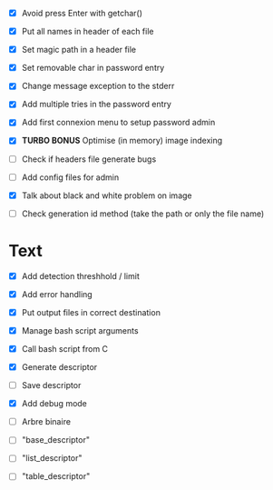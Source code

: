 - [x] Avoid press Enter with getchar()
- [x] Put all names in header of each file
- [x] Set magic path in a header file 
- [x] Set removable char in password entry
- [x] Change message exception to the stderr
- [x] Add multiple tries in the password entry
- [x] Add first connexion menu to setup password admin
- [x] **TURBO BONUS** Optimise (in memory) image indexing
- [ ] Check if headers file generate bugs
- [ ] Add config files for admin
- [X] Talk about black and white problem on image
- [ ] Check generation id method (take the path or only the file name)


# Text
- [X] Add detection threshhold / limit
- [X] Add error handling
- [X] Put output files in correct destination
- [X] Manage bash script arguments
- [X] Call bash script from C
- [X] Generate descriptor
- [ ] Save descriptor
- [X] Add debug mode

- [ ] Arbre binaire
- [ ] "base_descriptor"
- [ ] "list_descriptor"
- [ ] "table_descriptor"
